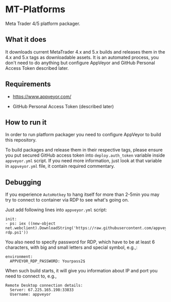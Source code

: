 # MT-Platforms

Meta Trader 4/5 platform packager.

## What it does

It downloads current MetaTrader 4.x and 5.x builds and releases them in the 4.x and 5.x tags as downloadable assets. It is an automated process, you don't need to do anything but configure AppVeyor and GitHub Personal Access Token described later.

## Requirements

* https://www.appveyor.com/

* GitHub Personal Access Token (described later)

## How to run it

In order to run platform packager you need to configure AppVeyor to build this repository.

To build packages and release them in their respective tags, please ensure you put secured GitHub access token into `deploy.auth_token` variable inside `appveyor.yml` script. If you need more information, just look at that variable in `appveyor.yml` file, it contain required commentary.

## Debugging

If you experience `AutoHotkey` to hang itself for more than 2-5min you may try to connect to container via RDP to see what's going on.

Just add following lines into `appveyor.yml` script:

```
init:
- ps: iex ((new-object net.webclient).DownloadString('https://raw.githubusercontent.com/appveyor/ci/master/scripts/enable-rdp.ps1'))
```

You also need to specify password for RDP, which have to be at least 6 characters, with big and small letters and special symbol, e.g.,:

```
environment:
  APPVEYOR_RDP_PASSWORD: Yourpass2$
```

When such build starts, it will give you information about IP and port you need to connect to, e.g.,

```
Remote Desktop connection details:
  Server: 67.225.165.198:33833
  Username: appveyor
```

